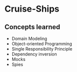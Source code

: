 # Cruise-Ships

## Concepts learned

- Domain Modeling
- Object-oriented Programming
- Single Responsibility Principle
- Dependency inversion
- Mocks
- Spies
